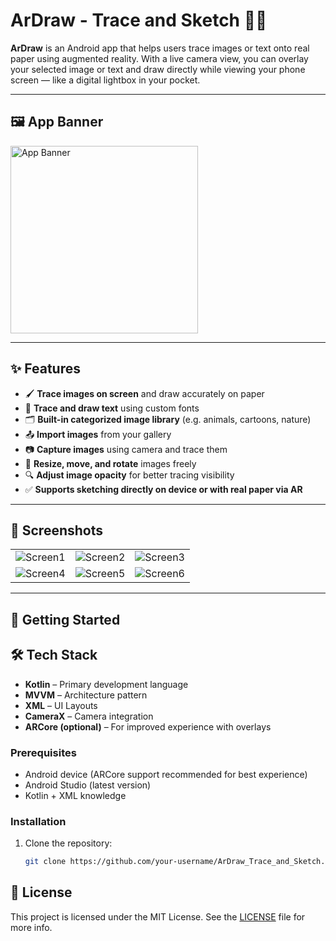 # ArDraw - Trace and Sketch 🎨📱

**ArDraw** is an Android app that helps users trace images or text onto real paper using augmented reality. With a live camera view, you can overlay your selected image or text and draw directly while viewing your phone screen — like a digital lightbox in your pocket.

---

## 🖼️ App Banner

<img width="300" alt="App Banner" src="https://github.com/user-attachments/assets/83599b25-dda2-4d2d-9a0f-4ed19e885bfe" />

---

## ✨ Features

- 🖌️ **Trace images on screen** and draw accurately on paper  
- 📝 **Trace and draw text** using custom fonts  
- 🗂️ **Built-in categorized image library** (e.g. animals, cartoons, nature)  
- 📤 **Import images** from your gallery  
- 📷 **Capture images** using camera and trace them  
- 📐 **Resize, move, and rotate** images freely  
- 🔍 **Adjust image opacity** for better tracing visibility  
- ✅ **Supports sketching directly on device or with real paper via AR**

---

## 📸 Screenshots

| | | |
|:--:|:--:|:--:|
| ![Screen1](https://github.com/user-attachments/assets/05c93151-ad4e-4922-a7f8-67a548debed8) | ![Screen2](https://github.com/user-attachments/assets/3a3bcb30-04be-4391-87d5-84c72ccab2e4) | ![Screen3](https://github.com/user-attachments/assets/081206ea-e3f6-488f-a61f-91430db8f739) |
| ![Screen4](https://github.com/user-attachments/assets/ca1e4487-fc1a-4361-b3ee-5d1e41a11de0) | ![Screen5](https://github.com/user-attachments/assets/5c5b0037-2bad-4bf6-93b0-73d85abd0d38) | ![Screen6](https://github.com/user-attachments/assets/fceb887e-407d-4090-9b80-fd9e51614309) |

---

## 🚀 Getting Started


## 🛠 Tech Stack

- **Kotlin** – Primary development language  
- **MVVM** – Architecture pattern  
- **XML** – UI Layouts  
- **CameraX** – Camera integration  
- **ARCore (optional)** – For improved experience with overlays


### Prerequisites

- Android device (ARCore support recommended for best experience)
- Android Studio (latest version)
- Kotlin + XML knowledge

### Installation

1. Clone the repository:
   ```bash
   git clone https://github.com/your-username/ArDraw_Trace_and_Sketch.git

## 📄 License

This project is licensed under the MIT License. See the [LICENSE](LICENSE) file for more info.

